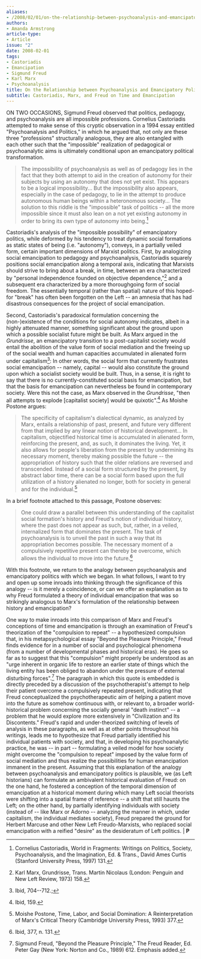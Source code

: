 ```yaml
---
aliases:
- /2008/02/01/on-the-relationship-between-psychoanalysis-and-emancipatory-politics-castoriadis-marx-and-freud-on-time-and-emancipation
authors:
- Amanda Armstrong
article-type:
- Article
issue: "2"
date: 2008-02-01
tags:
- Castoriadis
- Emancipation
- Sigmund Freud
- Karl Marx
- Psychoanalysis
title: On the Relationship between Psychoanalysis and Emancipatory Politics
subtitle: Castoriadis, Marx, and Freud on Time and Emancipation
---
```


ON TWO OCCASIONS, Sigmund Freud observed that politics, pedagogy, and psychoanalysis are all impossible professions. Cornelius Castoriadis attempted to make sense of this cryptic observation in a 1994 essay entitled "Psychoanalysis and Politics," in which he argued that, not only are these three "professions" structurally analogous, they are also entangled with each other such that the "impossible" realization of pedagogical or psychoanalytic aims is ultimately conditional upon an emancipatory political transformation.

>The impossibility of psychoanalysis as well as of pedagogy lies in the fact that they both attempt to aid in the creation of autonomy for their subjects by using an autonomy that does not yet exist. This appears to be a logical impossibility... But the impossibility also appears, especially in the case of pedagogy, to lie in the attempt to produce autonomous human beings within a heteronomous society... The solution to this riddle is the "impossible" task of politics -- all the more impossible since it must also lean on a not yet existing autonomy in order to bring its own type of autonomy into being.[^1]

Castoriadis's analysis of the "impossible possibility" of emancipatory politics, while deformed by his tendency to treat dynamic social formations as static states of being (i.e. "autonomy"), conveys, in a partially veiled form, certain important dimensions of Marxist politics. First, by analogizing social emancipation to pedagogy and psychoanalysis, Castoriadis squarely positions social emancipation along a temporal axis, indicating that Marxists should strive to bring about a break, in time, between an era characterized by "personal independence founded on objective dependence,"[^2] and a subsequent era characterized by a more thoroughgoing form of social freedom. The essentially temporal (rather than spatial) nature of this hoped-for "break" has often been forgotten on the Left -- an amnesia that has had disastrous consequences for the project of social emancipation.

Second, Castoriadis's paradoxical formulation concerning the (non-)existence of the conditions for social autonomy indicates, albeit in a highly attenuated manner, something significant about the ground upon which a possible socialist future might be built. As Marx argued in the *Grundrisse*, an emancipatory transition to a post-capitalist society would entail the abolition of the value form of social mediation and the freeing up of the social wealth and human capacities accumulated in alienated form under capitalism[^3]: In other words, the social form that currently frustrates social emancipation -- namely, capital -- would also constitute the ground upon which a socialist society would be built. Thus, in a sense, it is right to say that there is no currently-constituted social basis for emancipation, but that the basis for emancipation can nevertheless be found in contemporary society. Were this not the case, as Marx observed in the *Grundrisse*, "then all attempts to explode [capitalist society] would be quixotic".[^4] As Moishe Postone argues:

>The specificity of capitalism's dialectical dynamic, as analyzed by Marx, entails a relationship of past, present, and future very different from that implied by any linear notion of historical development... In capitalism, objectified historical time is accumulated in alienated form, reinforcing the present, and, as such, it dominates the living. Yet, it also allows for people's liberation from the present by undermining its necessary moment, thereby making possible the future -- the appropriation of history such that the older relations are reversed and transcended. Instead of a social form structured by the present, by abstract labor time, there can be a social form based upon the full utilization of a history alienated no longer, both for society in general and for the individual.[^5]

In a brief footnote attached to this passage, Postone observes:

>One could draw a parallel between this understanding of the capitalist social formation's history and Freud's notion of individual history, where the past does not appear as such, but, rather, in a veiled, internalized form that dominates the present. The task of psychoanalysis is to unveil the past in such a way that its appropriation becomes possible. The necessary moment of a compulsively repetitive present can thereby be overcome, which allows the individual to move into the future.[^6]

With this footnote, we return to the analogy between psychoanalysis and emancipatory politics with which we began. In what follows, I want to try and open up some inroads into thinking through the significance of this analogy -- is it merely a coincidence, or can we offer an explanation as to why Freud formulated a theory of individual emancipation that was so strikingly analogous to Marx's formulation of the relationship between history and emancipation?

One way to make inroads into this comparison of Marx and Freud's conceptions of time and emancipation is through an examination of Freud's theorization of the "compulsion to repeat" -- a hypothesized compulsion that, in his metapsychological essay "Beyond the Pleasure Principle," Freud finds evidence for in a number of social and psychological phenomena (from a number of developmental phases and historical eras). He goes so far as to suggest that this "compulsion" might properly be understood as an "urge inherent in organic life to restore an earlier state of things which the living entity has been obliged to abandon under the pressure of external disturbing forces".[^7] The paragraph in which this quote is embedded is directly preceded by a discussion of the psychotherapist's attempt to help their patient overcome a compulsively repeated present, indicating that Freud conceptualized the psychotherapeutic aim of helping a patient move into the future as somehow continuous with, or relevant to, a broader world-historical problem concerning the socially general "death instinct" -- a problem that he would explore more extensively in "Civilization and Its Discontents." Freud's rapid and under-theorized switching of levels of analysis in these paragraphs, as well as at other points throughout his writings, leads me to hypothesize that Freud partially identified his individual patients with society, and that, in developing his psychoanalytic practice, he was -- in part -- formulating a veiled model for how society might overcome the "compulsion to repeat" imposed by the value form of social mediation and thus realize the possibilities for human emancipation immanent in the present. Assuming that this explanation of the analogy between psychoanalysis and emancipatory politics is plausible, we (as Left historians) can formulate an ambivalent historical evaluation of Freud: on the one hand, he fostered a conception of the temporal dimension of emancipation at a historical moment during which many Left social theorists were shifting into a spatial frame of reference -- a shift that still haunts the Left; on the other hand, by partially identifying individuals with society (instead of -- like Marx or Adorno -- analyzing the manner in which, under capitalism, the individual mediates society), Freud prepared the ground for Herbert Marcuse and other New Left Freudo-Marxists, who replaced social emancipation with a reified "desire" as the desideratum of Left politics. | **P**

[^1]: Cornelius Castoriadis, World in Fragments: Writings on Politics, Society, Psychoanalysis, and the Imagination, Ed. & Trans., David Ames Curtis (Stanford University Press, 1997) 131.

[^2]: Karl Marx, Grundrisse, Trans. Martin Nicolaus (London: Penguin and New Left Review, 1973) 158.

[^3]: Ibid, 704--712.;

[^4]: Ibid, 159.

[^5]: Moishe Postone, Time, Labor, and Social Domination: A Reinterpretation of Marx's Critical Theory (Cambridge University Press, 1993) 377.

[^6]: Ibid, 377, n. 131.

[^7]: Sigmund Freud, "Beyond the Pleasure Principle," The Freud Reader, Ed. Peter Gay (New York: Norton and Co., 1989) 612. Emphasis added.
